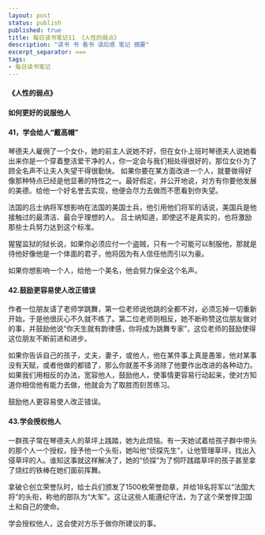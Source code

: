 ```yaml
---
layout: post
status: publish
published: true
title: 每日读书笔记11 《人性的弱点》
description: "读书 书 看书 读后感 笔记 摘要"
excerpt_separator: ===
tags:
- 每日读书笔记
---
```


#### 《人性的弱点》 
 
#### 如何更好的说服他人
 
#### 41，学会给人“戴高帽”
 
琴德夫人雇佣了一个女仆，她的前主人说她不好，但在女仆上班时琴德夫人说她看出来你是一个穿着整洁爱干净的人，你一定会与我们相处得很好的，那位女仆为了顾全名声不让夫人失望干得很勤快。
如果你要在某方面改进一个人，就要做得好像那种特点已经是他显著的特性之一。最好假定，并公开地说，对方有你要他发展的美德。给他一个好名誉去实现，他便会尽力去做而不愿看到你失望。
 
法国的吕士纳将军想影响在法国的美国士兵，他引用他们将军的话说，美国兵是他接触过的最清洁、最合乎理想的人。
吕士纳知道，即使这不是真实的，也将激励那些士兵努力达到这个标准。
 
猩猩监狱的狱长说，如果你必须应付一个盗贼，只有一个可能可以制服他，那就是待他好像他是一个体面的君子，他将因为有人信任他而引以为豪。
 
如果你想影响一个人，给他一个美名，他会努力保全这个名声。
 
#### 42.鼓励更容易使人改正错误
 
作者一位朋友请了老师学跳舞，第一位老师说他跳的全都不对，必须忘掉一切重新开始，于是他很灰心不久就不练了。第二位老师则相反，她不断称赞这位朋友做对的事，并鼓励他说“你天生就有韵律感，你将成为跳舞专家”，这位老师的鼓励使得这位朋友不断前进和进步。
 
如果你告诉自己的孩子，丈夫，妻子，或他人，他在某件事上真是愚笨，他对某事没有天赋，或者他做的都错了，那么你就差不多消除了他要作出改进的各种动力。
如果我们用相反的办法，宽容他人，鼓励他人，使事情更容易行动起来，使对方知道你相信他有能力去做，他就会为了取胜而刻苦练习。
 
鼓励他人更容易使人改正错误。

#### 43.学会授权他人
 
一群孩子常在琴德夫人的草坪上践踏，她为此烦恼。有一天她试着给孩子群中带头的那个人一个授权，授予他一个头衔，她叫他“侦探先生”，让他管理草坪，找出入侵草坪的人。谁知这事就这样解决了，她的“侦探”为了恫吓践踏草坪的孩子甚至拿了烧红的铁棒在她们面前挥舞。
 
拿破仑创立荣誉队时，给士兵们颁发了1500枚荣誉勋章，并给18名将军以“法国大将”的头衔，称他的部队为“大军”。这让这些人能遵纪守法，为了这个荣誉捍卫国土和自己的使命。
 
学会授权他人，这会使对方乐于做你所建议的事。


